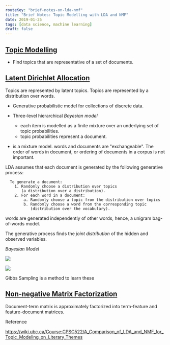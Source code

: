 ```yaml
---
routeKey: "brief-notes-on-lda-nmf"
title: "Brief Notes: Topic Modelling with LDA and NMF"
date: 2019-01-25
tags: [data science, machine learning]
draft: false
---
```


[Topic Modelling](#topic-modelling)
-----------------------------------

- Find topics that are representative of a set of documents.

[Latent Dirichlet Allocation](#latent-dirichlet-allocation)
-----------------------------------------------------------

Topics are represented by latent topics.
Topics are represented by a distribution over words.

- Generative probabilistic model for collections of discrete data.
- Three-level hierarchical _Bayesian model_
  - each item is modelled as a finite mixture over an underlying set of
  topic probabilities.
  - topic probabilities represent a document.

- is a mixture model. words and documents are "exchangeable". The order
of words in document, or ordering of documents in a corpus is not
important.

LDA assumes that each document is generated by the following generative
process:

```
  To generate a document:
    1. Randomly choose a distribution over topics
       (a distribution over a distribution).
    2. For each word in a document:
        a. Randomly choose a topic from the distribution over topics
        b. Randomly choose a word from the corresponding topic
           (distribution over the vocabulary).

```

words are generated independently of other words, hence, a unigram
bag-of-words model.


The generative process finds the _joint distribution_ of the hidden and
observed variables.

_Bayesian Model_

<img
src="https://wiki.ubc.ca/images/8/85/LDA_Graphical_Representation_in_Plate_Notation.png"
/>

<img
src="https://wiki.ubc.ca/api/rest_v1/media/math/render/svg/7ab3c8505c8a32500e5eea3e458824c102f9d7bc"
/>

Gibbs Sampling is a method to learn these

[Non-negative Matrix Factorization](#non-negative-matrix-factorization)
-----------------------------------------------------------------------

Document-term matrix is approximately factorized into term-feature and
feature-document matrices.

Reference

https://wiki.ubc.ca/Course:CPSC522/A_Comparison_of_LDA_and_NMF_for_Topic_Modeling_on_Literary_Themes
